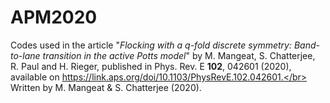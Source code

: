 # APM2020

Codes used in the article "<i>Flocking with a q-fold discrete symmetry: Band-to-lane transition in the active Potts model</i>" by M. Mangeat, S. Chatterjee, R. Paul and H. Rieger, published in Phys. Rev. E <b>102</b>, 042601 (2020), available on https://link.aps.org/doi/10.1103/PhysRevE.102.042601.</br>
Written by M. Mangeat & S. Chatterjee (2020).

